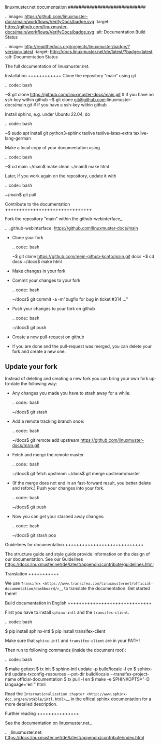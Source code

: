 linuxmuster.net documentation
#############################

.. image:: https://github.com/linuxmuster-docs/main/workflows/VerifyDocs/badge.svg
    :target: https://github.com/linuxmuster-docs/main/workflows/VerifyDocs/badge.svg
    :alt: Documentation Build Status


.. image:: http://readthedocs.org/projects/linuxmuster/badge/?version=latest
    :target: http://docs.linuxmuster.net/de/latest/?badge=latest
    :alt: Documentation Status

The full documentation of linuxmuster.net.

Installation
++++++++++++
Clone the repository "main" using git

.. code:: bash

   ~$ git clone https://github.com/linuxmuster-docs/main.git  # if you have no ssh-key within github
   ~$ git clone git@github.com:linuxmuster-docs/main.git # if you have a ssh-key within github

Install sphinx, e.g. under Ubuntu 22.04, do

.. code:: bash

   ~$  sudo apt install git python3-sphinx texlive texlive-latex-extra texlive-lang-german

Make a local copy of your documentation using

.. code:: bash

   ~$ cd main
   ~/main$ make clean
   ~/main$ make html

Later, if you work again on the repository, update it with

.. code:: bash

   ~/main$ git pull



Contribute to the documentation
+++++++++++++++++++++++++++++++

Fork the repository "main" within the github-webinterface_

.. _github-webinterface: https://github.com/linuxmuster-docs/main

* Clone your fork

  .. code:: bash

     ~$ git clone https://github.com/mein-github-konto/main.git docs
     ~$ cd docs
     ~/docs$ make html

* Make changes in your fork
* Commit your changes to your fork

  .. code:: bash

     ~/docs$ git commit -a -m"bugfix for bug in ticket #314 ..."

* Push your changes to your fork on github

  .. code:: bash

     ~/docs$ git push

* Create a new pull-request on github
* If you are done and the pull-request was merged, you can delete your fork and create a new one.

Update your fork
----------------

Instead of deleting and creating a new fork you can bring your own fork up-to-date the following way:

* Any changes you made you have to stash away for a while:

  .. code:: bash

     ~/docs$ git stash

* Add a remote tracking branch once:

  .. code:: bash

     ~/docs$ git remote add upstream https://github.com/linuxmuster-docs/main.git

* Fetch and merge the remote master

  .. code:: bash

     ~/docs$ git fetch upstream
     ~/docs$ git merge upstream/master

* (If the merge does not end in an fast-forward result, you better delete and refork.) Push your changes into your fork.

  .. code:: bash

     ~/docs$ git push

* Now you can get your stashed away changes:

  .. code:: bash

     ~/docs$ git stash pop

Guidelines for documentation
++++++++++++++++++++++++++++

The structure guide and style guide provide information on the design of our documentation. See our Guidelines
https://docs.linuxmuster.net/de/latest/appendix/contribute/guidelines.html

Translation
+++++++++++

We use `Transifex <https://www.transifex.com/linuxmusternet/official-documentation/dashboard/>`__ to translate the documentation. Get started there!

Build documentation in English
++++++++++++++++++++++++++++++

First you have to install ``sphinx-intl`` and the ``transifex-client``.

.. code:: bash

   $ pip install sphinx-intl
   $ pip install transifex-client

Make sure that ``sphinx-intl`` and ``transifex-client`` are in your PATH!

Then run to following commands (inside the document root):

.. code:: bash

   $ make gettext
   $ tx init
   $ sphinx-intl update -p build/locale -l en
   $ sphinx-intl update-txconfig-resources --pot-dir build/locale --transifex-project-name official-documentation
   $ tx pull -l en
   $ make -e SPHINXOPTS="-D language='en'" html

Read the `Internationalization chapter <http://www.sphinx-doc.org/en/stable/intl.html>`__ in the offical sphinx documentation for a more detailed description.


Further reading
+++++++++++++++

See the documentation on linuxmuster.net_.

.. _linuxmuster.net: https://docs.linuxmuster.net/de/latest/appendix/contribute/index.html
